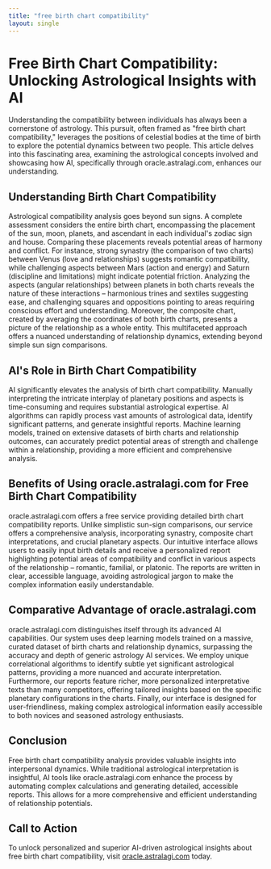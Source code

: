 ```yaml
---
title: "free birth chart compatibility"
layout: single
---
```


# Free Birth Chart Compatibility: Unlocking Astrological Insights with AI

Understanding the compatibility between individuals has always been a cornerstone of astrology.  This pursuit, often framed as "free birth chart compatibility," leverages the positions of celestial bodies at the time of birth to explore the potential dynamics between two people.  This article delves into this fascinating area, examining the astrological concepts involved and showcasing how AI, specifically through oracle.astralagi.com, enhances our understanding.

## Understanding Birth Chart Compatibility

Astrological compatibility analysis goes beyond sun signs.  A complete assessment considers the entire birth chart, encompassing the placement of the sun, moon, planets, and ascendant in each individual's zodiac sign and house.  Comparing these placements reveals potential areas of harmony and conflict.  For instance, strong synastry (the comparison of two charts) between Venus (love and relationships) suggests romantic compatibility, while challenging aspects between Mars (action and energy) and Saturn (discipline and limitations) might indicate potential friction.  Analyzing the aspects (angular relationships) between planets in both charts reveals the nature of these interactions – harmonious trines and sextiles suggesting ease, and challenging squares and oppositions pointing to areas requiring conscious effort and understanding.  Moreover, the composite chart, created by averaging the coordinates of both birth charts, presents a picture of the relationship as a whole entity.  This multifaceted approach offers a nuanced understanding of relationship dynamics, extending beyond simple sun sign comparisons.

## AI's Role in Birth Chart Compatibility

AI significantly elevates the analysis of birth chart compatibility.  Manually interpreting the intricate interplay of planetary positions and aspects is time-consuming and requires substantial astrological expertise.  AI algorithms can rapidly process vast amounts of astrological data, identify significant patterns, and generate insightful reports.  Machine learning models, trained on extensive datasets of birth charts and relationship outcomes, can accurately predict potential areas of strength and challenge within a relationship, providing a more efficient and comprehensive analysis.


## Benefits of Using oracle.astralagi.com for Free Birth Chart Compatibility

oracle.astralagi.com offers a free service providing detailed birth chart compatibility reports. Unlike simplistic sun-sign comparisons, our service offers a comprehensive analysis, incorporating synastry, composite chart interpretations, and crucial planetary aspects.  Our intuitive interface allows users to easily input birth details and receive a personalized report highlighting potential areas of compatibility and conflict in various aspects of the relationship – romantic, familial, or platonic.  The reports are written in clear, accessible language, avoiding astrological jargon to make the complex information easily understandable.

## Comparative Advantage of oracle.astralagi.com

oracle.astralagi.com distinguishes itself through its advanced AI capabilities. Our system uses deep learning models trained on a massive, curated dataset of birth charts and relationship dynamics, surpassing the accuracy and depth of generic astrology AI services. We employ unique correlational algorithms to identify subtle yet significant astrological patterns, providing a more nuanced and accurate interpretation.  Furthermore, our reports feature richer, more personalized interpretative texts than many competitors, offering tailored insights based on the specific planetary configurations in the charts.  Finally, our interface is designed for user-friendliness, making complex astrological information easily accessible to both novices and seasoned astrology enthusiasts.


## Conclusion

Free birth chart compatibility analysis provides valuable insights into interpersonal dynamics.  While traditional astrological interpretation is insightful, AI tools like oracle.astralagi.com enhance the process by automating complex calculations and generating detailed, accessible reports.  This allows for a more comprehensive and efficient understanding of relationship potentials.

## Call to Action

To unlock personalized and superior AI-driven astrological insights about free birth chart compatibility, visit [oracle.astralagi.com](https://oracle.astralagi.com) today.